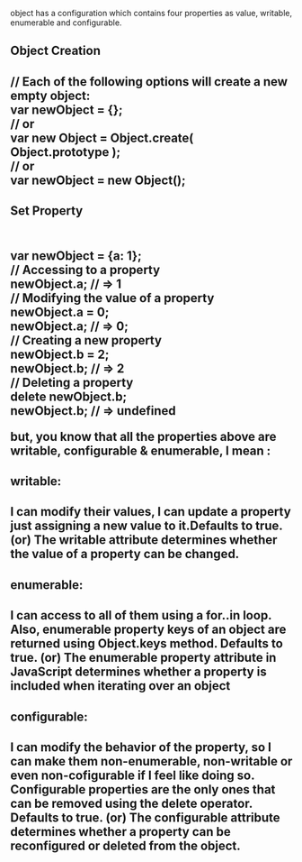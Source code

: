 object has a configuration which contains four properties as value, writable, enumerable and configurable.

<h2>Object Creation<h2>  
// Each of the following options will create a new empty object:<br>  
var newObject = {};<br>
// or<br>
var new Object = Object.create( Object.prototype );<br>
// or<br>
var newObject = new Object();  <br>
  
<h2>Set Property<h2>  <br>
var newObject = {a: 1};  <br>
// Accessing to a property <br> 
newObject.a; // => 1  <br>
// Modifying the value of a property  <br>
newObject.a = 0;  <br>
newObject.a; // => 0;  <br>
// Creating a new property  <br>
newObject.b = 2;  <br>
newObject.b; // => 2  <br>
// Deleting a property   <br> 
delete newObject.b;  <br>
newObject.b; // => undefined  <br>

  
but, you know that all the properties above are writable, configurable & enumerable, I mean : <br> 

<h2>writable:<h2> 
I can modify their values, I can update a property just assigning a new value to it.Defaults to true. (or)  The writable attribute determines whether the value of a property can be changed.
<h2>enumerable:<h2> 
I can access to all of them using a for..in loop. Also, enumerable property keys of an object are returned using Object.keys method. Defaults to true. (or)  The enumerable property attribute in JavaScript determines whether a property is included when iterating over an object
<h2>configurable:<h2> 
I can modify the behavior of the property, so I can make them non-enumerable, non-writable or even non-cofigurable if I feel like doing so. Configurable properties are the only ones that can be removed using the delete operator. Defaults to true.  (or)  The configurable attribute determines whether a property can be reconfigured or deleted from the object.
